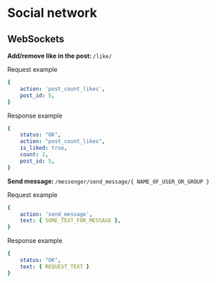 # Social network
## WebSockets
<b>Add/remove like in the post: </b> ```/like/```

<p>Request example</p>

```yaml
{
    action: 'post_count_likes',
    post_id: 5,
}
```
<p>Response example</p>

```yaml
{
    status: "OK",
    action: "post_count_likes",
    is_liked: true,
    count: 2,
    post_id: 5,
}
```
<b>Send message: </b> ```/messenger/send_message/{ NAME_OF_USER_OR_GROUP }```

<p>Request example</p>

```yaml
{
    action: 'send_message',
    text: { SOME_TEXT_FOR_MESSAGE },
}
```
<p>Response example</p>

```yaml
{
    status: "OK",
    text: { REQUEST_TEXT }
}
```
